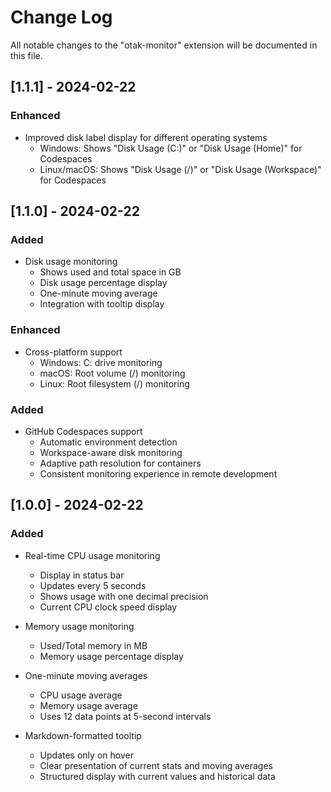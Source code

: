 # Change Log

All notable changes to the "otak-monitor" extension will be documented in this file.

## [1.1.1] - 2024-02-22

### Enhanced
- Improved disk label display for different operating systems
  - Windows: Shows "Disk Usage (C:)" or "Disk Usage (Home)" for Codespaces
  - Linux/macOS: Shows "Disk Usage (/)" or "Disk Usage (Workspace)" for Codespaces

## [1.1.0] - 2024-02-22

### Added
- Disk usage monitoring
  - Shows used and total space in GB
  - Disk usage percentage display
  - One-minute moving average
  - Integration with tooltip display

### Enhanced
- Cross-platform support
  - Windows: C: drive monitoring
  - macOS: Root volume (/) monitoring
  - Linux: Root filesystem (/) monitoring

### Added
- GitHub Codespaces support
  - Automatic environment detection
  - Workspace-aware disk monitoring
  - Adaptive path resolution for containers
  - Consistent monitoring experience in remote development

## [1.0.0] - 2024-02-22

### Added
- Real-time CPU usage monitoring
  - Display in status bar
  - Updates every 5 seconds
  - Shows usage with one decimal precision
  - Current CPU clock speed display

- Memory usage monitoring
  - Used/Total memory in MB
  - Memory usage percentage display

- One-minute moving averages
  - CPU usage average
  - Memory usage average
  - Uses 12 data points at 5-second intervals

- Markdown-formatted tooltip
  - Updates only on hover
  - Clear presentation of current stats and moving averages
  - Structured display with current values and historical data